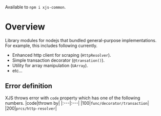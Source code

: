
 Available to `npm i xjs-common`.

# Overview
Library modules for nodejs that bundled general-purpose implementations.  
For example, this includes following currently.
 - Enhanced http client for scraping (`HttpResolver`).
 - Simple transaction decorator (`@transation()`). 
 - Utility for array manipulation (`UArray`).
 - etc...

## Error definition
XJS throws error with `code` property which has one of the following numbers.
|code|thrown by|
|:---|:---|
|100|`func/decorator/transaction`|
|200|`prcs/http-resolver`|
